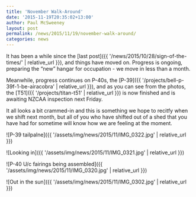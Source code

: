 ```yaml
---
title: 'November Walk-Around'
date: '2015-11-19T20:35:02+13:00'
author: Paul McSweeney
layout: post
permalink: /news/2015/11/19/november-walk-around/
categories: news
---
```


It has been a while since the [last post]({{ '/news/2015/10/28/sign-of-the-times/' | relative_url }}), and things have moved on. Progress is ongoing, preparing the “new” hangar for occupation - we move in less than a month.

Meanwhile, progress continues on P-40s, the [P-39]({{ '/projects/bell-p-39f-1-be-airacobra' | relative_url }}), and as you can see from the photos, the [T51]({{ '/projects/titan-t51' | relative_url }}) is now finished and is awaiting NZCAA inspection next Friday.

It all looks a bit crammed-in and this is something we hope to recitfy when we shift next month, but all of you who have shifted out of a shed that you have had for sometime will know how we are feeling at the moment.

![P-39 tailpalne]({{ '/assets/img/news/2015/11/IMG_0322.jpg' | relative_url }})

![Looking in]({{ '/assets/img/news/2015/11/IMG_0321.jpg' | relative_url }})

![P-40 U/c fairings being assembled]({{ '/assets/img/news/2015/11/IMG_0320.jpg' | relative_url }})

![Out in the sun]({{ '/assets/img/news/2015/11/IMG_0302.jpg' | relative_url }})
